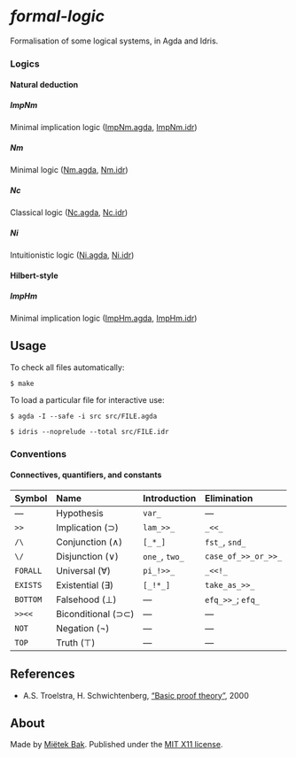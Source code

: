 _formal-logic_
==============

Formalisation of some logical systems, in Agda and Idris.


### Logics

#### Natural deduction

##### ImpNm

Minimal implication logic  ([ImpNm.agda](src/ImpNm.agda), [ImpNm.idr](src/ImpNm.idr))


##### Nm

Minimal logic  ([Nm.agda](src/Nm.agda), [Nm.idr](src/Nm.idr))


##### Nc

Classical logic  ([Nc.agda](src/Nc.agda), [Nc.idr](src/Nc.idr))


##### Ni

Intuitionistic logic  ([Ni.agda](src/Ni.agda), [Ni.idr](src/Ni.idr))


#### Hilbert-style

##### ImpHm

Minimal implication logic  ([ImpHm.agda](src/ImpHm.agda), [ImpHm.idr](src/ImpHm.idr))


Usage
-----

To check all files automatically:

```
$ make
```

To load a particular file for interactive use:

```
$ agda -I --safe -i src src/FILE.agda
```

```
$ idris --noprelude --total src/FILE.idr
```


### Conventions

#### Connectives, quantifiers, and constants

| Symbol   | Name               | Introduction   | Elimination         |
| :------- | :----------------- | :------------- | :------------------ |
| —        | Hypothesis         | `var_`         | —                   |
| `>>`     | Implication (⊃)    | `lam_>>_`      | `_<<_`              |
| `/\`     | Conjunction (∧)    | `[_*_]`        | `fst_`, `snd_`      |
| `\/`     | Disjunction (∨)    | `one_`, `two_` | `case_of_>>_or_>>_` |
| `FORALL` | Universal (∀)      | `pi_!>>_`      | `_<<!_`             |
| `EXISTS` | Existential (∃)    | `[_!*_]`       | `take_as_>>_`       |
| `BOTTOM` | Falsehood (⊥)      | —              | `efq_>>_`; `efq_`   |
| `>><<`   | Biconditional (⊃⊂) | —              | —                   |
| `NOT`    | Negation (¬)       | —              | —                   |
| `TOP`    | Truth (⊤)          | —              | —                   |


References
----------

* A.S. Troelstra, H. Schwichtenberg, [“Basic proof theory”](http://www.cambridge.org/gb/academic/subjects/computer-science/programming-languages-and-applied-logic/basic-proof-theory-2nd-edition), 2000


About
-----

Made by [Miëtek Bak](https://mietek.io/).  Published under the [MIT X11 license](LICENSE.md).
